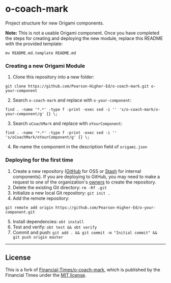 # o-coach-mark

Project structure for new Origami components.

**Note:** This is not a usable Origami component. Once you have completed the steps for creating and deploying the new module, replace this README with the provided template:

```
mv README.md.template README.md
```

### Creating a new Origami Module

1. Clone this repository into a new folder:

  ```
  git clone https://github.com/Pearson-Higher-Ed/o-coach-mark.git o-your-component
  ```
2. Search `o-coach-mark` and replace with `o-your-component`:

  ```
  find . -name '*.*' -type f -print -exec sed -i '' 's/o-coach-mark/o-your-component/g' {} \;
  ```
3. Search `oCoachMark` and replace with `oYourComponent`:

  ```
  find . -name '*.*' -type f -print -exec sed -i '' 's/oCoachMark/oYourComponent/g' {} \;
  ```
4. Re-name the component in the description field of `origami.json`

### Deploying for the first time

1. Create a new repository ([GitHub](https://github.com/Pearson-Higher-Ed) for OSS or [Stash](https://devops-tools.pearson.com/stash/) for internal components). If you are deploying to GitHub, you may need to make a request to one of the organization's [owners](https://github.com/orgs/Pearson-Higher-Ed/teams/owners) to create the repository.
2. Delete the existing Git directory: `rm -Rf .git`
3. Initialize a new local Git repository: `git init .`
4. Add the remote repository:

  ```
  git remote add origin https://github.com/Pearson-Higher-Ed/o-your-component.git
  ```
5. Install dependencies: `obt install`
6. Test and verify: `obt test && obt verify`
7. Commit and push: `git add . && git commit -m "Initial commit" && git push origin master`

----

## License

This is a fork of [Financial-Times/o-coach-mark](https://github.com/Financial-Times/o-coach-mark), which is published by the Financial Times under the [MIT license](http://opensource.org/licenses/MIT).
